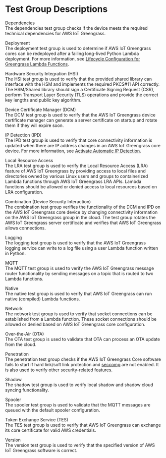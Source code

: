 # Test Group Descriptions<a name="dt-test-groups"></a>

Dependencies  
The dependencies test group checks if the device meets the required technical dependencies for AWS IoT Greengrass\.

Deployment  
The deployment test group is used to determine if AWS IoT Greengrass cores can be redeployed after a failing long\-lived Python Lambda deployment\. For more information, see [Lifecycle Configuration for Greengrass Lambda Functions](lambda-functions.md#lambda-lifecycle)\.

Hardware Security Integration \(HSI\)  
The HSI test group is used to verify that the provided shared library can interface with the HSM and implements the required PKCS\#11 API correctly\. The HSM/Shared library should sign a Certificate Signing Request \(CSR\), perform Transport Layer Security \(TLS\) operations and provide the correct key lengths and public key algorithm\.

Device Certificate Manager \(DCM\)  
The DCM test group is used to verify that the AWS IoT Greengrass device certificate manager can generate a server certificate on startup and rotate them if they will expire soon\.

IP Detection \(IPD\)  
The IPD test group is used to verify that core connectivity information is updated when there are IP address changes in an AWS IoT Greengrass core device\. For more information, see [Activate Automatic IP Detection](gg-core.md#ip-auto-detect)\.

Local Resource Access  
The LRA test group is used to verify the Local Resource Access \(LRA\) feature of AWS IoT Greengrass by providing access to local files and directories owned by various Linux users and groups to containerized Lambda functions through AWS IoT Greengrass LRA APIs\. Lambda functions should be allowed or denied access to local resources based on LRA configuration\.

Combination \(Device Security Interaction\)  
The combination test group verifies the functionality of the DCM and IPD on the AWS IoT Greengrass core device by changing connectivity information on the AWS IoT Greengrass group in the cloud\. The test group rotates the AWS IoT Greengrass server certificate and verifies that AWS IoT Greengrass allows connections\.

Logging  
The logging test group is used to verify that the AWS IoT Greengrass logging service can write to a log file using a user Lambda function written in Python\.

MQTT  
The MQTT test group is used to verify the AWS IoT Greengrass message router functionality by sending messages on a topic that is routed to two Lambda functions\. 

Native  
The native test group is used to verify that AWS IoT Greengrass can run native \(compiled\) Lambda functions\.

Network  
The network test group is used to verify that socket connections can be established from a Lambda function\. These socket connections should be allowed or denied based on AWS IoT Greengrass core configuration\.

Over\-the\-Air \(OTA\)  
The OTA test group is used to validate that OTA can process an OTA update from the cloud\.

Penetration  
The penetration test group checks if the AWS IoT Greengrass Core software fails to start if hard link/soft link protection and [seccomp](https://www.kernel.org/doc/Documentation/prctl/seccomp_filter.txt) are not enabled\. It is also used to verify other security\-related features\.

Shadow  
The shadow test group is used to verify local shadow and shadow cloud syncing functionality\.

Spooler  
The spooler test group is used to validate that the MQTT messages are queued with the default spooler configuration\.

Token Exchange Service \(TES\)  
The TES test group is used to verify that AWS IoT Greengrass can exchange its core certificate for valid AWS credentials\.

Version  
The version test group is used to verify that the specified version of AWS IoT Greengrass software is correct\.